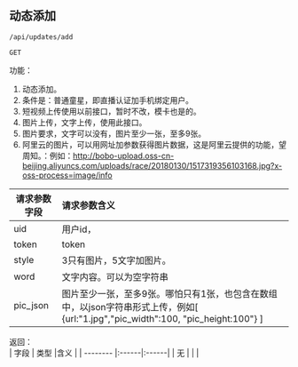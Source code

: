 
## 动态添加


~~~
/api/updates/add
~~~
~~~
GET
~~~


功能：  

1. 动态添加。  
2. 条件是：普通童星，即直播认证加手机绑定用户。  
1. 短视频上传使用以前接口，暂时不改，模卡也是的。  
1. 图片上传，文字上传，使用此接口。  
1. 图片要求，文字可以没有，图片至少一张，至多9张。
1. 阿里云的图片，可以用网址加参数获得图片数据，这是阿里云提供的功能，望周知。：例如：http://bobo-upload.oss-cn-beijing.aliyuncs.com/uploads/race/20180130/1517319356103168.jpg?x-oss-process=image/info


| 请求参数字段        | 请求参数含义  |
| -------- |:------|
|uid       |  用户id，|
|token       |  token|
|style       | 3只有图片，5文字加图片。 |
|word       | 文字内容。可以为空字符串 |
|pic_json       | 图片至少一张，至多9张。哪怕只有1张，也包含在数组中，以json字符串形式上传，例如[ {url:"1.jpg","pic_width":100, "pic_height:100"} ] |


返回：   
| 字段        | 类型 |含义  |
| -------- |:------|:------|
| 无 |     |  |





















